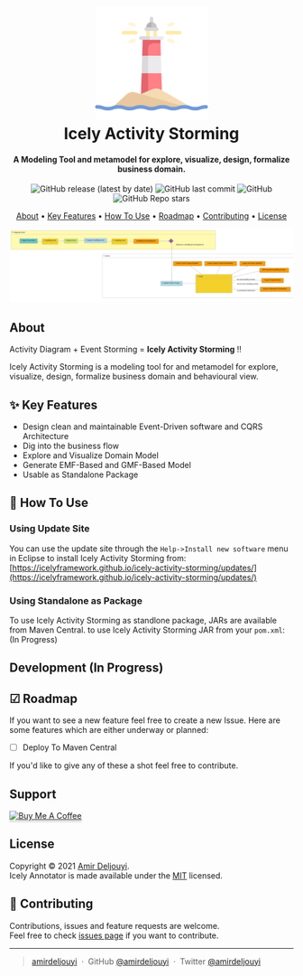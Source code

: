 <h1 align="center">
  <br>
  <a href="https://github.com/IcelyFramework/icely-activity-storming"><img src="docs/lighthouse.png" alt="Icely Activity Storming" width="200"></a>
  <br>
  Icely Activity Storming
  <br>
</h1>

<h4 align="center">A Modeling Tool and metamodel for explore, visualize, design, formalize business domain.</h4>

<p align="center">
  <img alt="GitHub release (latest by date)" src="https://img.shields.io/github/v/release/IcelyFramework/icely-activity-storming">
  <img alt="GitHub last commit" src="https://img.shields.io/github/last-commit/IcelyFramework/icely-activity-storming">
  <img alt="GitHub" src="https://img.shields.io/github/license/IcelyFramework/icely-activity-storming">
  <img alt="GitHub Repo stars" src="https://img.shields.io/github/stars/IcelyFramework/icely-activity-storming?style=social">
</p>

<p align="center">
  <a href="#about">About</a> •
  <a href="#user-content--key-features">Key Features</a> •
  <a href="#user-content--how-to-use">How To Use</a> •
  <a href="#user-content--roadmap">Roadmap</a> •
  <a href="#user-content--contributing">Contributing</a> •
  <a href="#license">License</a>
</p>

![screenshot](docs/screenshot.png)

## About
Activity Diagram + Event Storming = **Icely Activity Storming**  !!

Icely Activity Storming is a modeling tool for and metamodel for explore, visualize, design, formalize business domain and behavioural view.

## ✨ Key Features
* Design clean and maintainable Event-Driven software and CQRS Architecture
* Dig into the business flow
* Explore and Visualize Domain Model
* Generate EMF-Based and GMF-Based Model
* Usable as Standalone Package

## 🚀 How To Use

### Using Update Site
You can use the update site through the `Help->Install new software` menu in Eclipse to install Icely Activity Storming from:  
[https://icelyframework.github.io/icely-activity-storming/updates/](https://icelyframework.github.io/icely-activity-storming/updates/)

### Using Standalone as Package
To use Icely Activity Storming as standlone package, JARs are available from Maven Central. to use Icely Activity Storming JAR from your `pom.xml`:
(In Progress)

## Development (In Progress)

## ☑ Roadmap
If you want to see a new feature feel free to create a new Issue. Here are some features which are either underway or planned:

- [ ] Deploy To Maven Central

If you'd like to give any of these a shot feel free to contribute.

## Support

<a href="https://www.buymeacoffee.com/amirdeljouyi" target="_blank"><img src="https://www.buymeacoffee.com/assets/img/custom_images/purple_img.png" alt="Buy Me A Coffee" style="height: 41px !important;width: 174px !important;box-shadow: 0px 3px 2px 0px rgba(190, 190, 190, 0.5) !important;-webkit-box-shadow: 0px 3px 2px 0px rgba(190, 190, 190, 0.5) !important;" ></a>

## License

Copyright © 2021 [Amir Deljouyi](https://github.com/amirdeljouyi).  
Icely Annotator is made available under the [MIT](https://github.com/IcelyFramework/icely-annotator/blob/main/LICENSE) licensed.

## 🤝 Contributing
Contributions, issues and feature requests are welcome.  
Feel free to check [issues page](https://github.com/IcelyFramework/icely-annotator/issues) if you want to contribute.

---

> [amirdeljouyi](http://ce.sharif.edu/~deljouyi) &nbsp;&middot;&nbsp;
> GitHub [@amirdeljouyi](https://github.com/amirdeljouyi) &nbsp;&middot;&nbsp;
> Twitter [@amirdeljouyi](https://twitter.com/amirdeljouyi)
